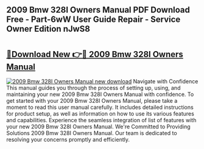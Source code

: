 ## 2009 Bmw 328I Owners Manual PDF Download Free - Part-6wW User Guide Repair - Service Owner Edition nJwS8

# <h2><a href="http://bc22990.oget.top/?id=2009+Bmw+328I+Owners+Manual">🔗Download New 👉🔴 2009 Bmw 328I Owners Manual</a></h2>

[![2009 Bmw 328I Owners Manual new download](https://i.imgur.com/5g1atiW.png)](http://bc22990.oget.top/?id=2009+Bmw+328I+Owners+Manual)
Navigate with Confidence This manual guides you through the process of setting up, using, and maintaining your new 2009 Bmw 328I Owners Manual with confidence. To get started with your 2009 Bmw 328I Owners Manual, please take a moment to read this user manual carefully. It includes detailed instructions for product setup, as well as information on how to use its various features and capabilities. Experience the seamless integration of list of features with your new 2009 Bmw 328I Owners Manual. We're Committed to Providing Solutions 2009 Bmw 328I Owners Manual. Our team is dedicated to resolving your concerns promptly and efficiently.
